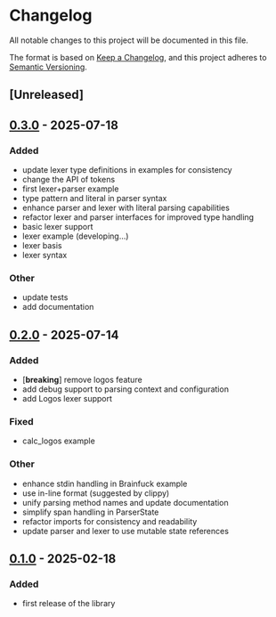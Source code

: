 # Changelog

All notable changes to this project will be documented in this file.

The format is based on [Keep a Changelog](https://keepachangelog.com/en/1.0.0/),
and this project adheres to [Semantic Versioning](https://semver.org/spec/v2.0.0.html).

## [Unreleased]

## [0.3.0](https://github.com/Wybxc/parse-it/compare/parse-it-v0.2.0...parse-it-v0.3.0) - 2025-07-18

### Added

- update lexer type definitions in examples for consistency
- change the API of tokens
- first lexer+parser example
- type pattern and literal in parser syntax
- enhance parser and lexer with literal parsing capabilities
- refactor lexer and parser interfaces for improved type handling
- basic lexer support
- lexer example (developing...)
- lexer basis
- lexer syntax

### Other

- update tests
- add documentation

## [0.2.0](https://github.com/Wybxc/parse-it/compare/parse-it-v0.1.0...parse-it-v0.2.0) - 2025-07-14

### Added

- [**breaking**] remove logos feature
- add debug support to parsing context and configuration
- add Logos lexer support

### Fixed

- calc_logos example

### Other

- enhance stdin handling in Brainfuck example
- use in-line format (suggested by clippy)
- unify parsing method names and update documentation
- simplify span handling in ParserState
- refactor imports for consistency and readability
- update parser and lexer to use mutable state references

## [0.1.0](https://github.com/Wybxc/parse-it/releases/tag/parse-it-v0.1.0) - 2025-02-18

### Added

- first release of the library
